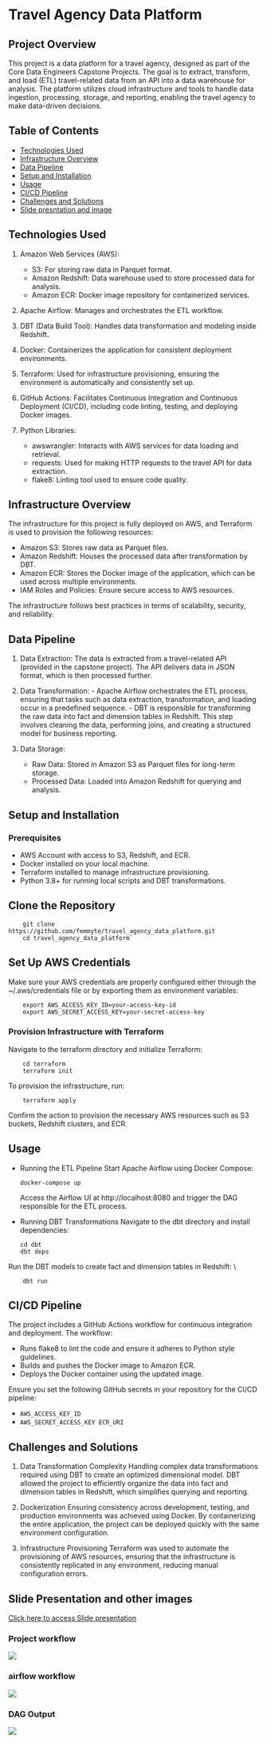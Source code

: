 # Travel Agency Data Platform

## Project Overview

This project is a data platform for a travel agency, designed as part of the
Core Data Engineers Capstone Projects. The goal is to extract, transform, and
load (ETL) travel-related data from an API into a data warehouse for analysis.
The platform utilizes cloud infrastructure and tools to handle data ingestion,
processing, storage, and reporting, enabling the travel agency to make
data-driven decisions.

## Table of Contents

-   [Technologies Used](#technologies-used)
-   [Infrastructure Overview](#infrastructure-overview)
-   [Data Pipeline](#data-pipeline)
-   [Setup and Installation](#setup-and-installation)
-   [Usage](#usage)
-   [CI/CD Pipeline](#cicd-pipeline)
-   [Challenges and Solutions](#challenges-and-solutions)
-   [Slide presntation and image](#slide-presentation-and-other-images)

## Technologies Used

1.  Amazon Web Services (AWS):

    -   S3: For storing raw data in Parquet format.
    -   Amazon Redshift: Data warehouse used to store processed data for
        analysis.
    -   Amazon ECR: Docker image repository for containerized services.

2.  Apache Airflow: Manages and orchestrates the ETL workflow.

3.  DBT (Data Build Tool): Handles data transformation and modeling inside
    Redshift.

4.  Docker: Containerizes the application for consistent deployment
    environments.

5.  Terraform: Used for infrastructure provisioning, ensuring the environment is
    automatically and consistently set up.

6.  GitHub Actions: Facilitates Continuous Integration and Continuous Deployment
    (CI/CD), including code linting, testing, and deploying Docker images.

7.  Python Libraries:
    -   awswrangler: Interacts with AWS services for data loading and retrieval.
    -   requests: Used for making HTTP requests to the travel API for data
        extraction.
    -   flake8: Linting tool used to ensure code quality.

## Infrastructure Overview

The infrastructure for this project is fully deployed on AWS, and Terraform is
used to provision the following resources:

-   Amazon S3: Stores raw data as Parquet files.
-   Amazon Redshift: Houses the processed data after transformation by DBT.
-   Amazon ECR: Stores the Docker image of the application, which can be used
    across multiple environments.
-   IAM Roles and Policies: Ensure secure access to AWS resources.

The infrastructure follows best practices in terms of scalability, security, and
reliability.

## Data Pipeline

1. Data Extraction: The data is extracted from a travel-related API (provided in
   the capstone project). The API delivers data in JSON format, which is then
   processed further.

2. Data Transformation: - Apache Airflow orchestrates the ETL process, ensuring
   that tasks such as data extraction, transformation, and loading occur in a
   predefined sequence. - DBT is responsible for transforming the raw data into
   fact and dimension tables in Redshift. This step involves cleaning the data,
   performing joins, and creating a structured model for business reporting.
3. Data Storage:

    - Raw Data: Stored in Amazon S3 as Parquet files for long-term storage.
    - Processed Data: Loaded into Amazon Redshift for querying and analysis.

## Setup and Installation

### Prerequisites

-   AWS Account with access to S3, Redshift, and ECR.
-   Docker installed on your local machine.
-   Terraform installed to manage infrastructure provisioning.
-   Python 3.8+ for running local scripts and DBT transformations.

## Clone the Repository

        git clone https://github.com/femmyte/travel_agency_data_platform.git
        cd travel_agency_data_platform`

## Set Up AWS Credentials

Make sure your AWS credentials are properly configured either through the
~/.aws/credentials file or by exporting them as environment variables:

        export AWS_ACCESS_KEY_ID=your-access-key-id
        export AWS_SECRET_ACCESS_KEY=your-secret-access-key

### Provision Infrastructure with Terraform

Navigate to the terraform directory and initialize Terraform:

        cd terraform
        terraform init

To provision the infrastructure, run:

        terraform apply

Confirm the action to provision the necessary AWS resources such as S3 buckets,
Redshift clusters, and ECR.

## Usage

-   Running the ETL Pipeline Start Apache Airflow using Docker Compose:

        docker-compose up

    Access the Airflow UI at http://localhost:8080 and trigger the DAG
    responsible for the ETL process.

-   Running DBT Transformations Navigate to the dbt directory and install
    dependencies:

        cd dbt
        dbt deps

Run the DBT models to create fact and dimension tables in Redshift: \

        dbt run

## CI/CD Pipeline

The project includes a GitHub Actions workflow for continuous integration and
deployment. The workflow:

-   Runs flake8 to lint the code and ensure it adheres to Python style
    guidelines.
-   Builds and pushes the Docker image to Amazon ECR.
-   Deploys the Docker container using the updated image.

Ensure you set the following GitHub secrets in your repository for the CI/CD
pipeline:

-   `AWS_ACCESS_KEY_ID`
-   `AWS_SECRET_ACCESS_KEY ECR_URI`

## Challenges and Solutions

1. Data Transformation Complexity Handling complex data transformations required
   using DBT to create an optimized dimensional model. DBT allowed the project
   to efficiently organize the data into fact and dimension tables in Redshift,
   which simplifies querying and reporting.

2. Dockerization Ensuring consistency across development, testing, and
   production environments was achieved using Docker. By containerizing the
   entire application, the project can be deployed quickly with the same
   environment configuration.

3. Infrastructure Provisioning Terraform was used to automate the provisioning
   of AWS resources, ensuring that the infrastructure is consistently replicated
   in any environment, reducing manual configuration errors.

## Slide Presentation and other images

[Click here to access Slide presentation](https://docs.google.com/presentation/d/1uNopenxyOTWtMGpPgVXJK9C4btCqFXm4AGOX7Ix9TSc/edit?usp=sharing)

### Project workflow

<img src="./images/workflow.png">

### airflow workflow

 <img src="./images/airflow%20orchestrationpng">

### DAG Output

<img src="./images/DAG%20output.png">

